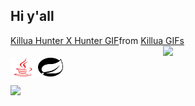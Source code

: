 ## Hi y'all 

<div class="tenor-gif-embed" data-postid="15137737" data-share-method="host" data-aspect-ratio="1.77778" data-width="100%"><a href="https://tenor.com/view/killua-hunter-x-hunter-killua-lightning-gif-15137737">Killua Hunter X Hunter GIF</a>from <a href="https://tenor.com/search/killua-gifs">Killua GIFs</a></div> <script type="text/javascript" async src="https://tenor.com/embed.js"></script>

<div align="center">
  <img src="https://giphy.com/gifs/hxh-killua-qb1eHxhUHLdsc?utm_term=">
</div>

<div>
  <img align="center" alt="Macedo-Java-Icon" height="30" width="40" src="https://raw.githubusercontent.com/devicons/devicon/master/icons/java/java-plain.svg">
  <img align="center" alt="Macedo-Spring-Icon" height="30" width="40" src="https://raw.githubusercontent.com/devicons/devicon/master/icons/spring/spring-plain.svg">
</div>
 
  <a href="https://www.linkedin.com/in/macedooo/" target="_blank"><img src="https://img.shields.io/badge/-LinkedIn-%230077B5?style=for-the-badge&logo=linkedin&logoColor=white" target="_blank"></a> 
